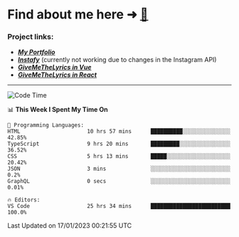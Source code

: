 # Find about me here ➜ [🧑](https://pauabella.dev)

### Project links:
- ***[My Portfolio](https://pauabella.dev)***
- ***[Instafy](https://instafy.me)*** (currently not working due to changes in the Instagram API)
- ***[GiveMeTheLyrics in Vue](https://lyrics.pauabella.dev)***
- ***[GiveMeTheLyrics in React](https://pauabella.dev/GiveMeTheLyrics)***

---
<!--START_SECTION:waka-->
![Code Time](http://img.shields.io/badge/Code%20Time-1%2C783%20hrs%2056%20mins-blue)

📊 **This Week I Spent My Time On** 

```text
💬 Programming Languages: 
HTML                     10 hrs 57 mins      ██████████░░░░░░░░░░░░░░░   42.85% 
TypeScript               9 hrs 20 mins       █████████░░░░░░░░░░░░░░░░   36.52% 
CSS                      5 hrs 13 mins       █████░░░░░░░░░░░░░░░░░░░░   20.42% 
JSON                     3 mins              ░░░░░░░░░░░░░░░░░░░░░░░░░   0.2% 
GraphQL                  0 secs              ░░░░░░░░░░░░░░░░░░░░░░░░░   0.01%

🔥 Editors: 
VS Code                  25 hrs 34 mins      █████████████████████████   100.0%

```


 Last Updated on 17/01/2023 00:21:55 UTC
<!--END_SECTION:waka-->
